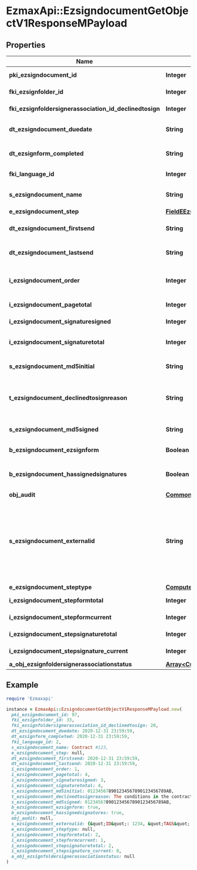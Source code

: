 # EzmaxApi::EzsigndocumentGetObjectV1ResponseMPayload

## Properties

| Name | Type | Description | Notes |
| ---- | ---- | ----------- | ----- |
| **pki_ezsigndocument_id** | **Integer** | The unique ID of the Ezsigndocument |  |
| **fki_ezsignfolder_id** | **Integer** | The unique ID of the Ezsignfolder |  |
| **fki_ezsignfoldersignerassociation_id_declinedtosign** | **Integer** | The unique ID of the Ezsignfoldersignerassociation | [optional] |
| **dt_ezsigndocument_duedate** | **String** | The maximum date and time at which the Ezsigndocument can be signed. |  |
| **dt_ezsignform_completed** | **String** | The date and time at which the Ezsignform has been completed. | [optional] |
| **fki_language_id** | **Integer** | The unique ID of the Language.  Valid values:  |Value|Description| |-|-| |1|French| |2|English| | [optional] |
| **s_ezsigndocument_name** | **String** | The name of the document that will be presented to Ezsignfoldersignerassociations |  |
| **e_ezsigndocument_step** | [**FieldEEzsigndocumentStep**](FieldEEzsigndocumentStep.md) |  |  |
| **dt_ezsigndocument_firstsend** | **String** | The date and time when the Ezsigndocument was first sent. | [optional] |
| **dt_ezsigndocument_lastsend** | **String** | The date and time when the Ezsigndocument was sent the last time. | [optional] |
| **i_ezsigndocument_order** | **Integer** | The order in which the Ezsigndocument will be presented to the signatory in the Ezsignfolder. |  |
| **i_ezsigndocument_pagetotal** | **Integer** | The number of pages in the Ezsigndocument. |  |
| **i_ezsigndocument_signaturesigned** | **Integer** | The number of signatures that were signed in the document. |  |
| **i_ezsigndocument_signaturetotal** | **Integer** | The number of total signatures that were requested in the Ezsigndocument. |  |
| **s_ezsigndocument_md5initial** | **String** | MD5 Hash of the initial PDF Document before signatures were applied to it. | [optional] |
| **t_ezsigndocument_declinedtosignreason** | **String** | A custom text message that will contain the refusal message if the Ezsigndocument is declined to sign | [optional] |
| **s_ezsigndocument_md5signed** | **String** | MD5 Hash of the final PDF Document after all signatures were applied to it. | [optional] |
| **b_ezsigndocument_ezsignform** | **Boolean** | If the Ezsigndocument contains an Ezsignform or not | [optional] |
| **b_ezsigndocument_hassignedsignatures** | **Boolean** | If the Ezsigndocument contains signed signatures (From internal or external sources) | [optional] |
| **obj_audit** | [**CommonAudit**](CommonAudit.md) |  | [optional] |
| **s_ezsigndocument_externalid** | **String** | This field can be used to store an External ID from the client&#39;s system.  Anything can be stored in this field, it will never be evaluated by the eZmax system and will be returned AS-IS.  To store multiple values, consider using a JSON formatted structure, a URL encoded string, a CSV or any other custom format.  | [optional] |
| **e_ezsigndocument_steptype** | [**ComputedEEzsigndocumentSteptype**](ComputedEEzsigndocumentSteptype.md) |  |  |
| **i_ezsigndocument_stepformtotal** | **Integer** | The total number of steps in the form filling phase |  |
| **i_ezsigndocument_stepformcurrent** | **Integer** | The current step in the form filling phase |  |
| **i_ezsigndocument_stepsignaturetotal** | **Integer** | The total number of steps in the signature filling phase |  |
| **i_ezsigndocument_stepsignature_current** | **Integer** | The current step in the signature phase |  |
| **a_obj_ezsignfoldersignerassociationstatus** | [**Array&lt;CustomEzsignfoldersignerassociationstatusResponse&gt;**](CustomEzsignfoldersignerassociationstatusResponse.md) |  |  |

## Example

```ruby
require 'Ezmaxapi'

instance = EzmaxApi::EzsigndocumentGetObjectV1ResponseMPayload.new(
  pki_ezsigndocument_id: 97,
  fki_ezsignfolder_id: 33,
  fki_ezsignfoldersignerassociation_id_declinedtosign: 20,
  dt_ezsigndocument_duedate: 2020-12-31 23:59:59,
  dt_ezsignform_completed: 2020-12-31 23:59:59,
  fki_language_id: 2,
  s_ezsigndocument_name: Contract #123,
  e_ezsigndocument_step: null,
  dt_ezsigndocument_firstsend: 2020-12-31 23:59:59,
  dt_ezsigndocument_lastsend: 2020-12-31 23:59:59,
  i_ezsigndocument_order: 1,
  i_ezsigndocument_pagetotal: 4,
  i_ezsigndocument_signaturesigned: 3,
  i_ezsigndocument_signaturetotal: 4,
  s_ezsigndocument_md5initial: 012345678901234567890123456789AB,
  t_ezsigndocument_declinedtosignreason: The conditions in the contract are different than those discuted,
  s_ezsigndocument_md5signed: 012345678901234567890123456789AB,
  b_ezsigndocument_ezsignform: true,
  b_ezsigndocument_hassignedsignatures: true,
  obj_audit: null,
  s_ezsigndocument_externalid: {&quot;ID&quot;: 1234, &quot;TAGS&quot;: [&quot;tag1&quot;, &quot;tag2&quot;, &quot;tag3&quot;]},
  e_ezsigndocument_steptype: null,
  i_ezsigndocument_stepformtotal: 2,
  i_ezsigndocument_stepformcurrent: 1,
  i_ezsigndocument_stepsignaturetotal: 2,
  i_ezsigndocument_stepsignature_current: 0,
  a_obj_ezsignfoldersignerassociationstatus: null
)
```

